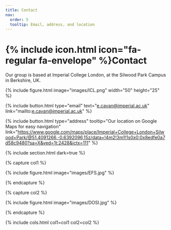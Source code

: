 ```yaml
---
title: Contact
nav:
  order: 5
  tooltip: Email, address, and location
---
```


# {% include icon.html icon="fa-regular fa-envelope" %}Contact

Our group is based at Imperial College London, at the Silwood Park Campus in Berkshire, UK.

{%
  include figure.html
  image="images/ICL.png"
  width="50" 
  height="25"
%}

{%
  include button.html
  type="email"
  text="e.cavan@imperial.ac.uk"
  link="mailto:e.cavan@imperial.ac.uk"
%}

{%
  include button.html
  type="address"
  tooltip="Our location on Google Maps for easy navigation"
  link="https://www.google.com/maps/place/Imperial+College+London+Silwood+Park/@51.4091266,-0.6392096,15z/data=!4m2!3m1!1s0x0:0x8edfe0a7d58c9480?sa=X&ved=1t:2428&ictx=111"
%}

{% include section.html dark=true %}

{% capture col1 %}

{%
  include figure.html
  image="images/EFS.jpg"
%}

{% endcapture %}

{% capture col2 %}

{%
  include figure.html
  image="images/DOSI.jpg"
%}

{% endcapture %}

{% include cols.html col1=col1 col2=col2 %}

